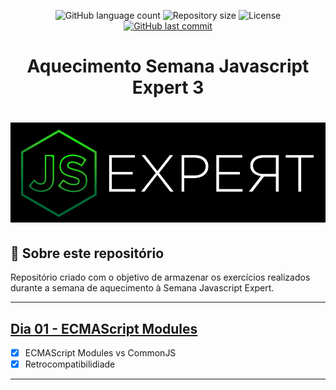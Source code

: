 <p align="center">
  <img alt="GitHub language count" src="https://img.shields.io/github/languages/count/oviniciusoliveira/aquecimento_semana-js-expert-3?color=%2304D361&style=flat">

  <img alt="Repository size" src="https://img.shields.io/github/repo-size/oviniciusoliveira/aquecimento_semana-js-expert-3?style=flat">

  <img alt="License" src="https://img.shields.io/badge/license-MIT-brightgreen?style=flat">

  <a href="https://github.com/oviniciusoliveira/aquecimento_semana-js-expert-3/commits/master">
    <img alt="GitHub last commit" src="https://img.shields.io/github/last-commit/oviniciusoliveira/aquecimento_semana-js-expert-3?style=flat">
  </a>
</p>

<div align="center">
    <h1>Aquecimento Semana Javascript Expert 3</h1>
</div>

<h1 align="center">
    <img src="./.github/javascript-expert.bmp" />
</h1>

## 📖 Sobre este repositório

Repositório criado com o objetivo de armazenar os exercícios realizados durante a semana de aquecimento à Semana Javascript Expert.

---

## [Dia 01 - ECMAScript Modules](./01-esmodules)
- [x] ECMAScript Modules vs CommonJS
- [x] Retrocompatibilidiade
  
---
